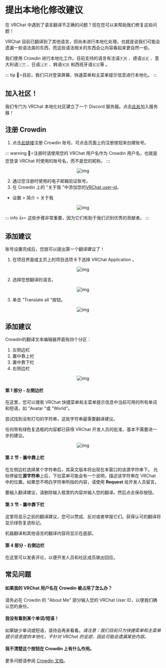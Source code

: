 # 提出本地化修改建议

在 VRChat 中遇到了语言翻译不正确的问题？现在您可以来帮助我们修复这些问题！

VRChat 目前已翻译到了其他语言，但尚未进行本地化处理。也就是说我们可能会遗漏一些语法类的东西，而这些语法相关的东西会让内容看起来更自然一些。

我们使用 Crowdin 进行本地化工作。目前支持的语言有法语:fr: 、德语:de: 、意大利语:it: 、日语:jp: 、韩语:kr: 和西班牙语:es:等 。

::: tip 📘⭐目前，我们只对登录屏幕、快速菜单和主菜单提示信息进行本地化。
:::

## 加入社区！

我们专门为 VRChat 本地化社区建立了一个 Discord 服务器。点击[此处](https://discord.gg/U2fzWPkfKc)加入服务器！

## 注册 Crowdin

1. 点击[此链接](https://crowdin.com/project/vrchat-application/invite?h=bb57b789a39c353c3c401047afa228c41657827)注册 Crowdin 账号。可点击页面上的注册按钮来创建账号。

::: warning 🚧⭐注册时请使用您的 VRChat 用户名作为 Crowdin 用户名，也就是您登录 VRChat 时使用的账号名，而不是您的昵称。
:::

<center>

![img](/docs.vrchat.com/images/suggesting-localization-changes-1.png)

</center>

2. 通过您注册时使用的电子邮箱验证账号。
3. 在 Crowdin 上的 "关于我 "中添加您的[VRChat user-id](https://help.vrchat.com/hc/en-us/articles/4408181867027-Account-Names-and-Identifiers-Usernames-Display-Names-and-User-IDs-)。
- 设置 > 简介 > 关于我

<center>

![img](/docs.vrchat.com/images/suggesting-localization-changes-2.png)

</center>

::: info 👍⭐ 这些步骤非常重要，因为它们有助于我们识别优秀的贡献者。
:::

## 添加建议

账号设置完成后，您就可以提出第一个翻译建议了！

1. 在项目界面或主页上的项目选项卡下选择 VRChat Application 。

<center>

![img](/docs.vrchat.com/images/suggesting-localization-changes-3.png)

</center>

2. 选择您想翻译的语言。

<center>

![img](/docs.vrchat.com/images/suggesting-localization-changes-4.png)

</center>

3. 单击 "Translate all "按钮。

<center>

![img](/docs.vrchat.com/images/suggesting-localization-changes-5.png)

</center>

## 添加建议

Crowdin的翻译文本编辑器界面有四个分区：

1. 左侧边栏
2. 置中靠上栏
3. 置中靠下栏
4. 右侧边栏

<center>

![img](/docs.vrchat.com/images/suggesting-localization-changes-6.png)

</center>

#### 第 1 部分 - 左侧边栏

在这里，您可以搜索 VRChat 快捷菜单和主菜单提示信息中当前可用的所有单词和短语，如 "Avatar "或 "World"。

尝试找到没有打勾的字符串，这些字符串最需要翻译建议。

任何带有绿色复选框的内容都已获得 VRChat 开发人员的批准，基本不需要进一步的建议。

<center>

![img](/docs.vrchat.com/images/suggesting-localization-changes-7.png)

</center>

#### 第 2 节 - 置中靠上栏

在左侧边栏选择某个字符串后，其英文版本将出现在本窗口的该源字符串下。
光标停留在**源字符串**上后，下拉菜单可能会有一个说明，描述该字符串在 VRChat 中的位置。如果您不明白字符串所指的内容，请使用 **Request** 给开发人员留言。

要输入翻译建议，请删除输入框里的内容并输入您的翻译。然后点击保存按钮。

#### 第 3 节 - 置中靠下栏

这里将显示之前的翻译建议，您可以赞成、反对或者举报它们。获得认可的翻译将显示绿色复选标记。

机器翻译和其他语言的翻译内容将显示在底部。

#### 第 4 部分 - 右侧边栏

在这里可以发表评论，以便开发人员和社区成员做出回应。

## 常见问题

#### 如果我的 VRChat 用户名在 Crowdin 被占用了怎么办？

请务必在 Crowdin 的 "About Me" 部分输入您的 VRChat User ID，以便我们确认您的身份。

#### 我没有看到某个单词/短语！

如果缺少单词或短语，请待会再来看看。*请注意：我们目前只为快捷菜单和主菜单提示信息提供本地化，不针对 VRChat 的全部，因此可能会遗漏某些内容。*

#### 我不清楚这个按钮在 Crowdin 上有什么作用。

更多问题请参阅 [Crowdin 文档](https://support.crowdin.com/online-editor/)。
